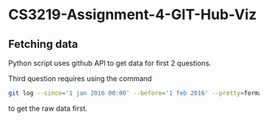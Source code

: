 # CS3219-Assignment-4-GIT-Hub-Viz

## Fetching data

Python script uses github API to get data for first 2 questions.

Third question requires using the command 

```sh
git log --since='1 jan 2016 00:00' --before='1 feb 2016' --pretty=format:'%an, %at' > q3.csv
```

to get the raw data first.